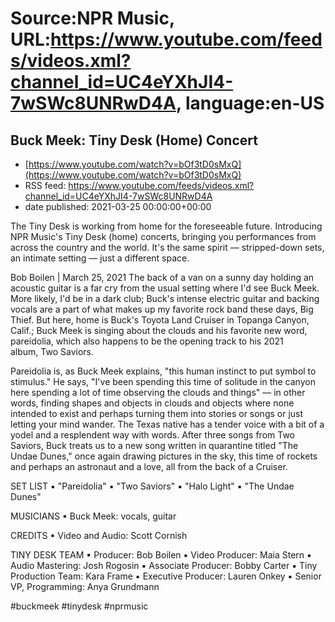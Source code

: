 # Source:NPR Music, URL:https://www.youtube.com/feeds/videos.xml?channel_id=UC4eYXhJI4-7wSWc8UNRwD4A, language:en-US

## Buck Meek: Tiny Desk (Home) Concert
 - [https://www.youtube.com/watch?v=bOf3tD0sMxQ](https://www.youtube.com/watch?v=bOf3tD0sMxQ)
 - RSS feed: https://www.youtube.com/feeds/videos.xml?channel_id=UC4eYXhJI4-7wSWc8UNRwD4A
 - date published: 2021-03-25 00:00:00+00:00

The Tiny Desk is working from home for the foreseeable future. Introducing NPR Music's Tiny Desk (home) concerts, bringing you performances from across the country and the world. It's the same spirit — stripped-down sets, an intimate setting — just a different space.

Bob Boilen | March 25, 2021
The back of a van on a sunny day holding an acoustic guitar is a far cry from the usual setting where I'd see Buck Meek. More likely, I'd be in a dark club; Buck's intense electric guitar and backing vocals are a part of what makes up my favorite rock band these days, Big Thief. But here, home is Buck's Toyota Land Cruiser in Topanga Canyon, Calif.; Buck Meek is singing about the clouds and his favorite new word, pareidolia, which also happens to be the opening track to his 2021 album, Two Saviors.

Pareidolia is, as Buck Meek explains, "this human instinct to put symbol to stimulus." He says, "I've been spending this time of solitude in the canyon here spending a lot of time observing the clouds and things" — in other words, finding shapes and objects in clouds and objects where none intended to exist and perhaps turning them into stories or songs or just letting your mind wander. The Texas native has a tender voice with a bit of a yodel and a resplendent way with words. After three songs from Two Saviors, Buck treats us to a new song written in quarantine titled "The Undae Dunes," once again drawing pictures in the sky, this time of rockets and perhaps an astronaut and a love, all from the back of a Cruiser.

SET LIST
 ▪ "Pareidolia"
 ▪ "Two Saviors"
 ▪ "Halo Light"
 ▪ "The Undae Dunes"

MUSICIANS
 ▪ Buck Meek: vocals, guitar

CREDITS
 ▪ Video and Audio: Scott Cornish

TINY DESK TEAM
 ▪ Producer: Bob Boilen
 ▪ Video Producer: Maia Stern
 ▪ Audio Mastering: Josh Rogosin
 ▪ Associate Producer: Bobby Carter
 ▪ Tiny Production Team: Kara Frame
 ▪ Executive Producer: Lauren Onkey
 ▪ Senior VP, Programming: Anya Grundmann

#buckmeek #tinydesk #nprmusic

